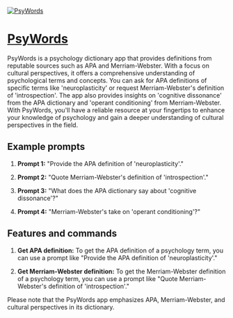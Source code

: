 [![PsyWords](https://files.oaiusercontent.com/file-rooRvo1dXjVuNZWzBCC6pivC?se=2123-10-18T13%3A01%3A15Z&sp=r&sv=2021-08-06&sr=b&rscc=max-age%3D31536000%2C%20immutable&rscd=attachment%3B%20filename%3D4ab9d94b-97dc-4137-ba19-94ed5c10dfb4.png&sig=blF/Ogo/kd5LqOXEza91WAPML6VRhzyZ%2BW4%2BzeoIcN8%3D)](https://chat.openai.com/g/g-jrawPjs4z-psywords)

# [PsyWords](https://chat.openai.com/g/g-jrawPjs4z-psywords)

PsyWords is a psychology dictionary app that provides definitions from reputable sources such as APA and Merriam-Webster. With a focus on cultural perspectives, it offers a comprehensive understanding of psychological terms and concepts. You can ask for APA definitions of specific terms like 'neuroplasticity' or request Merriam-Webster's definition of 'introspection'. The app also provides insights on 'cognitive dissonance' from the APA dictionary and 'operant conditioning' from Merriam-Webster. With PsyWords, you'll have a reliable resource at your fingertips to enhance your knowledge of psychology and gain a deeper understanding of cultural perspectives in the field.

## Example prompts

1. **Prompt 1:** "Provide the APA definition of 'neuroplasticity'."

2. **Prompt 2:** "Quote Merriam-Webster's definition of 'introspection'."

3. **Prompt 3:** "What does the APA dictionary say about 'cognitive dissonance'?"

4. **Prompt 4:** "Merriam-Webster's take on 'operant conditioning'?"

## Features and commands

1. **Get APA definition:** To get the APA definition of a psychology term, you can use a prompt like "Provide the APA definition of 'neuroplasticity'."

2. **Get Merriam-Webster definition:** To get the Merriam-Webster definition of a psychology term, you can use a prompt like "Quote Merriam-Webster's definition of 'introspection'."

Please note that the PsyWords app emphasizes APA, Merriam-Webster, and cultural perspectives in its dictionary.